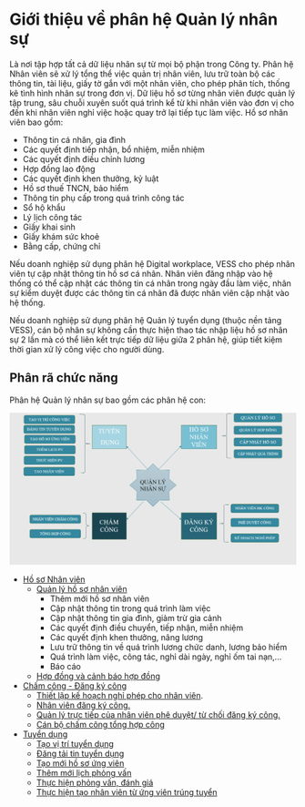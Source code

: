 # Giới thiệu về phân hệ Quản lý nhân sự

Là nơi tập hợp tất cả dữ liệu nhân sự từ mọi bộ phận trong Công ty. Phân hệ Nhân viên sẽ xử lý tổng thể việc quản trị nhân viên, lưu trữ toàn bộ các thông tin, tài liệu, giấy tờ gắn với một nhân viên, cho phép phân tích, thống kê tình hình nhân sự trong đơn vị. Dữ liệu hồ sơ từng nhân viên được quản lý tập trung, sâu chuỗi xuyên suốt quá trình kể từ khi nhân viên vào đơn vị cho đến khi nhân viên nghỉ việc hoặc quay trở lại tiếp tục làm việc.  Hồ sơ nhân viên bao gồm:

- Thông tin cá nhân, gia đình
- Các quyết định tiếp nhận, bổ nhiệm, miễn nhiệm
- Các quyết định điều chỉnh lương
- Hợp đồng lao động
- Các quyết định khen thưởng, kỷ luật
- Hồ sơ thuế TNCN, bảo hiểm
- Thông tin phụ cấp trong quá trình công tác
- Sổ hộ khẩu 
- Lý lịch công tác
- Giấy khai sinh
- Giấy khám sức khoẻ
- Bằng cấp, chứng chỉ

Nếu doanh nghiệp sử dụng phân hệ Digital workplace, VESS cho phép nhân viên tự cập nhật thông tin hồ sơ cá nhân. Nhân viên đăng nhập vào hệ thống có thể cập nhật các thông tin cá nhân trong ngày đầu làm việc, nhân sự kiểm duyệt được các thông tin cá nhân đã được nhân viên cập nhật vào hệ thống.

Nếu doanh nghiệp sử dụng phân hệ Quản lý tuyển dụng (thuộc nền tảng VESS), cán bộ nhân sự không cần thực hiện thao tác nhập liệu hồ sơ nhân sự 2 lần mà có thể liên kết trực tiếp dữ liệu giữa 2 phân hệ, giúp tiết kiệm thời gian xử lý công việc cho người dùng.

## Phân rã chức năng

Phân hệ Quản lý nhân sự bao gồm các phân hệ con:

![image-20211012173233022](images/image-20211012173233022.png)

- [Hồ sơ Nhân viên](../../hrm/employee/#quan-ly-ho-so-nhan-vien) 
  + [Quản lý hồ sơ nhân viên](../../hrm/employee/#them-moi-ho-so-nhan-vien)
    + Thêm mới hồ sơ nhân viên
    + Cập nhật thông tin trong quá trình làm việc
    + Cập nhật thông tin gia đình, giảm trừ gia cảnh
    + Các quyết định điều chuyển, tiếp nhận, miễn nhiệm
    + Các quyết định khen thưởng, nâng lương
    + Lưu trữ thông tin về quá trình lương chức danh, lương bảo hiểm
    + Quá trình làm việc, công tác, nghỉ dài ngày, nghỉ ốm tai nạn,...
    + Báo cáo
  + [Hợp đồng và cảnh báo hợp đồng](../../hrm/employee/#cap-nhat-hop-ong-qua-trinh-lam-viec-cua-nhan-vien)
- [Chấm công - Đăng ký công](../../hrm/attendance/#gioi-thieu-chuc-nang-cham-cong-ang-ky-cong)
  + [Thiết lập kế hoạch nghỉ phép cho nhân viên](../../hrm/attendance/id=thiet-lap-ke-hoach-nghi-phep-cho-nhan-vien). 
  + [Nhân viên đăng ký công.](../../hrm/attendace/#gioi-thieu-chuc-nang-cham-cong-ang-ky-cong)
  + [Quản lý trực tiếp của nhân viên phê duyệt/ từ chối đăng ký công.](../../hrm/attendace/#phe-duyet-tu-choi-ang-ky-cong)
  + [Cán bộ chấm công tổng hợp công](../../hrm/attendace/#tong-hop-cong)
- [Tuyển dụng](../../hrm/recruitment/#quan-ly-tuyen-dung)
  + [Tạo vị trí tuyển dụng](../../hrm/recruitment/#tao-vi-tri-cong-viec-co-nhu-cau-tuyen-dung) 
  + [Đăng tải tin tuyển dụng](../../hrm/recruitment/#ang-tin-tuyen-dung-tren-website)
  + [Tạo mới hồ sơ ứng viên](../../hrm/recruitment/#tao-moi-ho-so-ung-vien)
  + [Thêm mới lịch phỏng vấn](../../hrm/recruitment/#them-moi-lich-phong-van)
  + [Thực hiện phỏng vấn, đánh giá](../../hrm/recruitment/#anh-gia-ung-vien-trong-buoi-phong-van) 
  + [Thực hiện tạo nhân viên từ ứng viên trúng tuyển](../../hrm/recruitment/#ky-hop-ong-va-tao-thong-tin-nhan-vien) 
